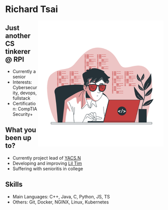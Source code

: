 # **Richard Tsai**

<img align="right" width="400" height="400" src="./img/coding.png">

## Just another CS tinkerer @ RPI
 * Currently a senior
 * Interests: Cybersecurity, devops, fullstack
 * Certification: CompTIA Security+  

## What you been up to?
 * Currently project lead of [YACS.N](https://github.com/YACS-RCOS/yacs.n)
 * Developing and improving [Lil Tim](https://github.com/RichtXO/Lil-Tim)
 * Suffering with senioritis in college

## Skills
* Main Languages: C++, Java, C, Python, JS, TS
* Others: Git, Docker, NGINX, Linux, Kubernetes
